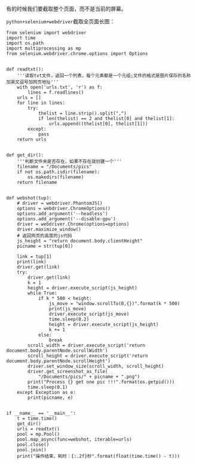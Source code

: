 有的时候我们要截取整个页面，而不是当前的屏幕。

`python+selenium+webdriver`截取全页面长图：

	from selenium import webdriver
	import time
	import os.path
	import multiprocessing as mp
	from selenium.webdriver.chrome.options import Options
	 
	 
	def readtxt():
	    '''读取txt文件，返回一个列表，每个元素都是一个元组;文件的格式是图片保存的名称加英文逗号加网页地址'''
	    with open('urls.txt', 'r') as f:
	        lines = f.readlines()
	    urls = []
	    for line in lines:
	        try:
	            thelist = line.strip().split(",")
	            if len(thelist) == 2 and thelist[0] and thelist[1]:
	                urls.append((thelist[0], thelist[1]))
	        except:
	            pass
	    return urls
	 
	 
	def get_dir():
	    '''判断文件夹是否存在，如果不存在就创建一个'''
	    filename = "/Documents/pics"
	    if not os.path.isdir(filename):
	        os.makedirs(filename)
	    return filename
	 
	 
	def webshot(tup):
	    # driver = webdriver.PhantomJS()
	    options = webdriver.ChromeOptions()
	    options.add_argument('--headless')
	    options.add_argument('--disable-gpu')
	    driver = webdriver.Chrome(options=options)
	    driver.maximize_window()
	    # 返回网页的高度的js代码
	    js_height = "return document.body.clientHeight"
	    picname = str(tup[0])
	 
	    link = tup[1]
	    print(link)
	    driver.get(link)
	    try:
	        driver.get(link)
	        k = 1
	        height = driver.execute_script(js_height)
	        while True:
	            if k * 500 < height:
	                js_move = "window.scrollTo(0,{})".format(k * 500)
	                print(js_move)
	                driver.execute_script(js_move)
	                time.sleep(0.2)
	                height = driver.execute_script(js_height)
	                k += 1
	            else:
	                break
	        scroll_width = driver.execute_script('return document.body.parentNode.scrollWidth')
	        scroll_height = driver.execute_script('return document.body.parentNode.scrollHeight')
	        driver.set_window_size(scroll_width, scroll_height)
	        driver.get_screenshot_as_file(
	            "/Documents/pics/" + picname + ".png")
	        print("Process {} get one pic !!!".format(os.getpid()))
	        time.sleep(0.1)
	    except Exception as e:
	        print(picname, e)
	 
	 
	if __name__ == '__main__':
	    t = time.time()
	    get_dir()
	    urls = readtxt()
	    pool = mp.Pool()
	    pool.map_async(func=webshot, iterable=urls)
	    pool.close()
	    pool.join()
	    print("操作结束，耗时：{:.2f}秒".format(float(time.time() - t)))
	 